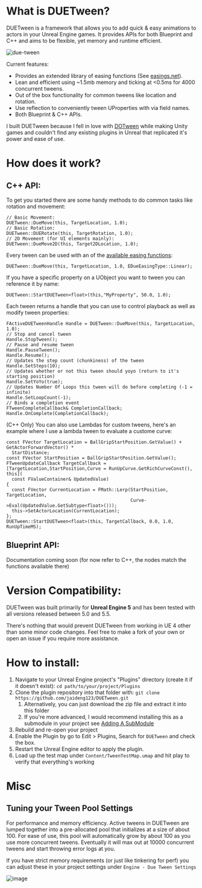 # What is DUETween?
DUETween is a framework that allows you to add quick & easy animations to actors in your Unreal Engine games. It provides APIs for both Blueprint and C++ and aims to be flexible, yet memory and runtime efficient.

![due-tween](https://github.com/user-attachments/assets/054ab0b2-5c5a-4fbb-8981-65696fb796ea)

Current features:
   * Provides an extended library of easing functions (See [easings.net](https://easings.net/)).
   * Lean and efficient using ~1.5mb memory and ticking at <0.5ms for 4000 concurrent tweens.
   * Out of the box functionality for common tweens like location and rotation.
   * Use reflection to conveniently tween UProperties with via field names.
   * Both Blueprint & C++ APIs.

I built DUETween because I fell in love with [DOTween](https://dotween.demigiant.com/) while making Unity games and couldn't find any existing plugins in Unreal that replicated it's power and ease of use.

# How does it work?
## C++ API:
To get you started there are some handy methods to do common tasks like rotation and movement:
```
// Basic Movement:
DUETween::DueMove(this, TargetLocation, 1.0);
// Basic Rotation:
DUETween::DUERotate(this, TargetRotation, 1.0);
// 2D Movement (for UI elements mainly):
DUETween::DueMove2D(this, Target2DLocation, 1.0);
```
Every tween can be used with an of the [available easing functions](https://github.com/jaideng123/DUETween/blob/main/Source/DUETween/Public/DUEEasingFunctionLibrary.h):
```
DUETween::DueMove(this, TargetLocation, 1.0, EDueEasingType::Linear);
```
If you have a specific property on a UObject you want to tween you can reference it by name:
```
DUETween::StartDUETween<float>(this,"MyProperty", 50.0, 1.0);
```
Each tween returns a handle that you can use to control playback as well as modify tween properties:
```
FActiveDUETweenHandle Handle = DUETween::DueMove(this, TargetLocation, 1.0);
// Stop and cancel tween
Handle.StopTween();
// Pause and resume tween
Handle.PauseTween();
Handle.Resume();
// Updates the step count (chunkiness) of the tween
Handle.SetSteps(10);
// Updates whether or not this tween should yoyo (return to it's starting position)
Handle.SetYoYo(true);
// Updates Number Of Loops this tween will do before completing (-1 = infinite)
Handle.SetLoopCount(-1);
// Binds a completion event
FTweenCompleteCallback& CompletionCallback;
Handle.OnComplete(CompletionCallback);
```
(C++ Only) You can also use Lambdas for custom tweens, here's an example where I use a lambda tween to evaluate a custome curve:
```
const FVector TargetLocation = BallGripStartPosition.GetValue() + GetActorForwardVector() *
  StartDistance;
const FVector StartPosition = BallGripStartPosition.GetValue();
FTweenUpdateCallback TargetCallback = [TargetLocation,StartPosition,Curve = RunUpCurve.GetRichCurveConst(), this](
  const FValueContainer& UpdatedValue)
{
  const FVector CurrentLocation = FMath::Lerp(StartPosition, TargetLocation,
                                              Curve->Eval(UpdatedValue.GetSubtype<float>()));
  this->SetActorLocation(CurrentLocation);
};
DUETween::StartDUETween<float>(this, TargetCallback, 0.0, 1.0, RunUpTimeMS);
```
## Blueprint API:
Documentation coming soon (for now refer to C++, the nodes match the functions available there)

# Version Compatibility:
DUETween was built primarily for **Unreal Engine 5** and has been tested with all versions released between 5.0 and 5.5.

There's nothing that would prevent DUETween from working in UE 4 other than some minor code changes.
Feel free to make a fork of your own or open an issue if you require more assistance.

# How to install:
1. Navigate to your Unreal Engine project's "Plugins" directory (create it if it doesn't exist):
`cd path/to/your/project/Plugins`
2. Clone the plugin repository into that folder with: `git clone https://github.com/jaideng123/DUETween.git`
   1. Alternatively, you can just download the zip file and extract it into this folder
   2. If you're more advanced, I would recommend installing this as a submodule in your project see [Adding A SubModule](https://gist.github.com/gitaarik/8735255#adding-a-submodule)
4. Rebuild and re-open your project
5. Enable the Plugin by go to Edit > Plugins, Search for `DUETween` and check the box.
6. Restart the Unreal Engine editor to apply the plugin.
7. Load up the test map under `Content/TweenTestMap.umap` and hit play to verify that everything's working

# Misc
## Tuning your Tween Pool Settings
For performance and memory efficiency. Active tweens in DUETween are lumped together into a pre-allocated pool that initializes at a size of about 100. For ease of use, this pool will automatically grow by about 100 as you use more concurrent tweens. Eventually it will max out at 10000 concurrent tweens and start throwing error logs at you.

If you have strict memory requirements (or just like tinkering for perf) you can adjust these in your project settings under `Engine - Due Tween Settings`

![image](https://github.com/user-attachments/assets/c9f560ec-85b7-4333-92e6-9e6ba3a776c3)
